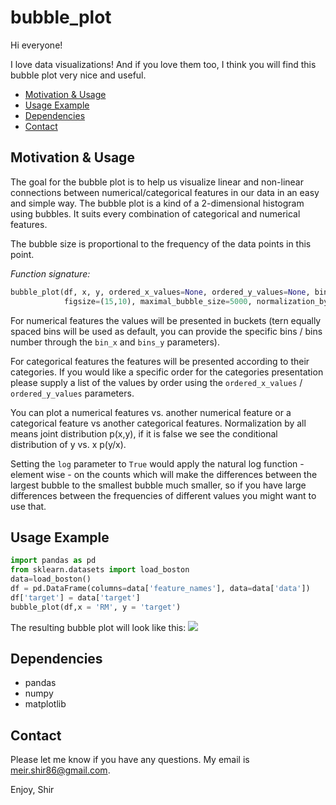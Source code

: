 # bubble_plot
Hi everyone!

I love data visualizations! And if you love them too, I think you will find this bubble plot very nice and useful.

- [Motivation & Usage](#motivation)
- [Usage Example](#usage)
- [Dependencies](#dependencies)
- [Contact](#contact)


## <a name="motivation"></a>Motivation & Usage

The goal for the bubble plot is to help us visualize linear and non-linear connections between numerical/categorical features in our data in an easy and simple way. The bubble plot is a kind of a 2-dimensional histogram using bubbles. It suits every combination of categorical and numerical features.

The bubble size is proportional to the frequency of the data points in this point.

*Function signature:*
```python
bubble_plot(df, x, y, ordered_x_values=None, ordered_y_values=None, bins_x=10, bins_y=10, fontsize=16, 
            figsize=(15,10), maximal_bubble_size=5000, normalization_by_all = False, log=False)
```

For numerical features the values will be presented in buckets (tern equally spaced bins will be used as default, you can provide the specific bins / bins number through the `bin_x` and `bins_y` parameters).

For categorical features the features will be presented according to their categories. If you would like a specific order for the categories presentation please supply a list of the values by order using the `ordered_x_values` / `ordered_y_values` parameters.

You can plot a numerical features vs. another numerical feature or a categorical feature vs another categorical features.
Normalization by all means joint distribution p(x,y), if it is false we see the conditional distribution of y vs. x p(y/x).

Setting the `log` parameter to `True` would apply the natural log function - element wise - on the counts which will make the differences between the largest bubble to the smallest bubble much smaller, so if you have large differences between the frequencies of different values you might want to use that.


## <a name="usage"></a>Usage Example

```python
import pandas as pd                             
from sklearn.datasets import load_boston                            
data=load_boston()                            
df = pd.DataFrame(columns=data['feature_names'], data=data['data'])                            
df['target'] = data['target']                            
bubble_plot(df,x = 'RM', y = 'target')    
```                        

The resulting bubble plot will look like this:
![](https://github.com/shirmeir/bubble_plot/blob/master/bubble_plot.png)
   
   
## <a name="dependencies"></a>Dependencies
  * pandas
  * numpy
  * matplotlib                                   


## <a name="contact"></a>Contact

Please let me know if you have any questions. My email is meir.shir86@gmail.com.

Enjoy,
Shir
